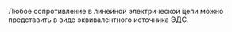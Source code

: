 Любое сопротивление в линейной электрической цепи можно представить в виде эквивалентного источника ЭДС.
